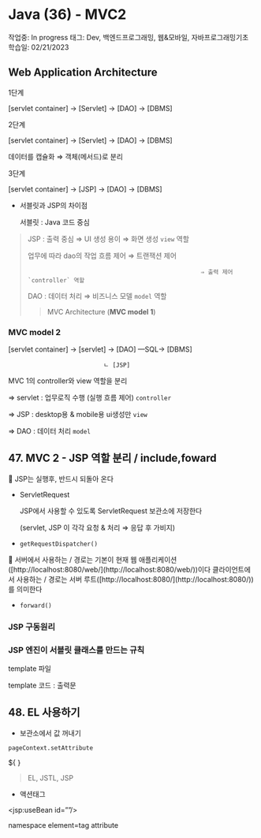 # Java (36) - MVC2

작업중: In progress
태그: Dev, 백엔드프로그래밍, 웹&모바일, 자바프로그래밍기초
학습일: 02/21/2023

## Web Application Architecture

1단계

[servlet container] → [Servlet] → [DAO] → [DBMS]

2단계

[servlet container] → [Servlet] → [DAO] → [DBMS]

데이터를 캡슐화 ⇒ 객체(메서드)로 분리

3단계

[servlet container] → [JSP] → [DAO] → [DBMS]

- 서블릿과 JSP의 차이점
    
    서블릿 : Java 코드 중심
    

> JSP : 출력 중심 ⇒ UI 생성 용이 ⇒ 화면 생성 `view` 역할
> 
> 
>    업무에 따라 dao의 작업 흐름 제어 ⇒ 트랜잭션 제어
> 
>                                                      ⇒ 출력 제어 `controller` 역할
> 
> DAO : 데이터 처리 ⇒ 비즈니스 모델 `model` 역할
> 
> > MVC Architecture (**MVC model 1**)
> > 

### MVC model 2

[servlet container] → [servlet] → [DAO] —SQL→ [DBMS]

                               ㄴ [JSP]

MVC 1의 controller와 view 역할을 분리 

⇒ servlet : 업무로직 수행 (실행 흐름 제어) `controller`

⇒ JSP : desktop용 & mobile용 ui생성만  `view`

⇒ DAO : 데이터 처리 `model`

## 47. MVC 2 - JSP 역할 분리 / include,foward

<aside>
📍 JSP는 실행후, 반드시 되돌아 온다

</aside>

- ServletRequest
    
    JSP에서 사용할 수 있도록 ServletRequest 보관소에 저장한다
    
    (servlet, JSP 이 각각 요청 & 처리 ⇒ 응답 후 가비지)
    

- `getRequestDispatcher()`

<aside>
📍 서버에서 사용하는 / 경로는 기본이 현재 웹 애플리케이션([http://localhost:8080/web/](http://localhost:8080/web/))이다
클라이언트에서 사용하는 / 경로는 서버 루트([http://localhost:8080/](http://localhost:8080/))를 의미한다

</aside>

- `forward()`

### JSP  구동원리

### JSP 엔진이 서블릿 클래스를 만드는 규칙

template 파일

template 코드 : 출력문

## 48. EL 사용하기

- 보관소에서 값 꺼내기

`pageContext.setAttribute`

${ }

> EL, JSTL, JSP
> 
- 액션태그

<jsp:useBean id=””/>

namespace element=tag attribute